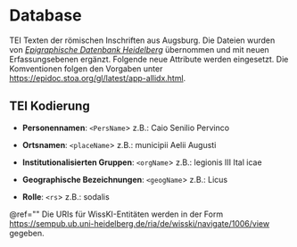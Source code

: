 # Database

TEI Texten der römischen Inschriften aus Augsburg. Die Dateien wurden von [*Epigraphische Datenbank Heidelberg*](https://edh-www.adw.uni-heidelberg.de/) übernommen und mit neuen Erfassungsebenen ergänzt. Folgende neue Attribute werden eingesetzt. Die Komventionen folgen den Vorgaben unter https://epidoc.stoa.org/gl/latest/app-allidx.html.

## TEI Kodierung

- **Personennamen**: `<PersName`>     z.B.: <persName type="attested" ref="[Link]"><expan><abbr>C</abbr><ex>aio</ex></expan> Senilio Pervinc<supplied                                                     reason="lost">o</supplied></persName >

- **Ortsnamen**: `<placeName`>     z.B.: <placeName ref="[Link]"><expan><abbr>mun</abbr><ex>icipii</ex></expan> <expan><abbr>Ael</abbr><ex>ii</ex></expan>                                              <expan><abbr>Aug</abbr><ex>usti</ex></expan></placeName >

- **Institutionalisierten Gruppen**: `<orgName`>     z.B.: <orgName ref="[Link]"><expan><abbr>leg</abbr><ex>ionis</ex></expan> III <expan><abbr>Ital</abbr>                                                              <ex>icae</ex></expan></orgName >

- **Geographische Bezeichnungen**: `<geogName`>      z.B.: <geoName ref="[Link]">Licus</geoName > 

- **Rolle**: `<rs`>       z.B.:        <rs type="role" ref="[Link]">soda<supplied reason="lost">lis</supplied></rs >     

@ref="" Die URIs für WissKI-Entitäten werden in der Form https://sempub.ub.uni-heidelberg.de/ria/de/wisski/navigate/1006/view gegeben.


